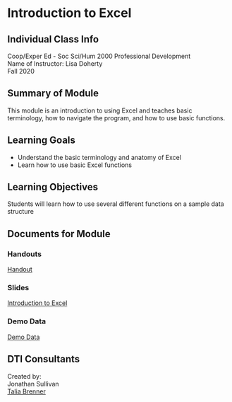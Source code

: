 # Introduction to Excel

## Individual Class Info
Coop/Exper Ed - Soc Sci/Hum 2000 Professional Development
<br>
Name of Instructor: Lisa Doherty
<br>
Fall 2020
<br>

## Summary of Module
This module is an introduction to using Excel and teaches basic terminology, how to navigate the program, and how to use basic functions.

## Learning Goals
- Understand the basic terminology and anatomy of Excel
- Learn how to use basic Excel functions

## Learning Objectives
Students will learn how to use several different functions on a sample data structure

## Documents for Module

### Handouts

[Handout](https://github.com/NULabNortheastern/digitalassignmentshowcase/blob/master/intro_excel/coop-fall2020-doherty/Handout.pdf)

### Slides

[Introduction to Excel](https://github.com/NULabNortheastern/digitalassignmentshowcase/blob/master/intro_excel/coop-fall2020-doherty/Slides.pdf)

### Demo Data

[Demo Data](https://github.com/NULabNortheastern/digitalassignmentshowcase/blob/master/intro_excel/coop-fall2020-doherty/Demo%20Data.xlsx)


## DTI Consultants
Created by: <br>
Jonathan Sullivan <br>
[Talia Brenner](brenner.t@northeastern.edu)
